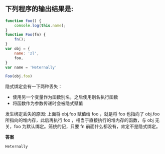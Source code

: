 ## 下列程序的输出结果是:
```js
function foo() {
    console.log(this.name);
}
function Foo(fn) {
    fn();
}
var obj = {
    name: 'zl',
    foo,
}
var name = 'Heternally'

Foo(obj.foo)
```
隐式绑定会有一下两种丢失：
+ 使用另一个变量作为函数别名，之后使用别名执行函数
+ 将函数作为参数传递时会被隐式赋值

发生绑定丢失的原因: 上面将 obj.foo 赋值给 foo ，就是将 foo 也指向了 obj.foo 所指向的堆内存，此后再执行 foo ，相当于直接执行的堆内存的函数，与 obj 无关，foo 为默认绑定。笼统的记，只要 fn 前面什么都没有，肯定不是隐式绑定。

**答案**
```js
Heternally
```